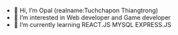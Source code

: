 - 👋 Hi, I’m Opal (realname:Tuchchapon Thiangtrong)
- 👀 I’m interested in Web developer and Game developer
- 🌱 I’m currently learning REACT.JS MYSQL EXPRESS.JS
<!-- - 💞️ I’m looking to collaborate on ... -->

<!---
gidhub48/gidhub48 is a ✨ special ✨ repository because its `README.md` (this file) appears on your GitHub profile.
You can click the Preview link to take a look at your changes.
--->
